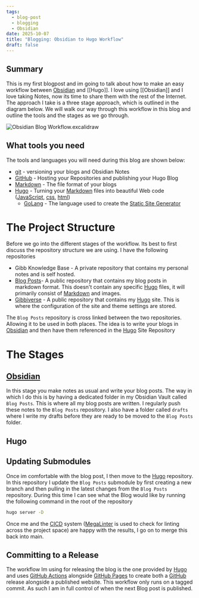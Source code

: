 ```yaml
---
tags:
  - blog-post
  - blogging
  - Obsidian
date: 2025-10-07
title: "Blogging: Obsidian to Hugo Workflow"
draft: false
---
```


## Summary

This is my first blogpost and im going to talk about how to make an easy workflow between [Obsidian](../example/hello.md) and [[Hugo]]. I love using [[Obsidian]] and I love taking Notes, now its time to share them with the rest of the Internet. The approach I take is a three stage approach, which is outlined in the diagram below. We will walk our way through this workflow in this blog and outline the tools and the stages as we go through.

![Obsidian Blog Workflow.excalidraw]()

## What tools you need

The tools and languages you will need during this blog are shown below:

- [git]() - versioning your blogs and Obsidian Notes
- [GitHub]() - Hosting your Repositories and publishing your Hugo Blog
- [Markdown]() - The file format of your blogs
- [Hugo]() - Turning your [Markdown]() files into beautiful Web code ([JavaScript](), [css](), [html]())
  - [GoLang]() - The language used to create the [Static Site Generator]()

# The Project Structure

Before we go into the different stages of the workflow. Its best to first discuss the repository structure we are using. I have the following repositories

- Gibb Knowledge Base - A private repository that contains my personal notes and is self hosted.
- [Blog Posts](https://github.com/ScottGibb/blog-posts)- A public repository that contains my blog posts in markdown format. This doesn't contain any specific [Hugo]() files, it will primarily consist of [Markdown]() and images.
- [Gibbiverse]() - A public repository that contains my [Hugo]() site. This is where the configuration of the site and theme settings are stored.

The `Blog Posts` repository is cross linked between the two repositories. Allowing it to be used in both places. The idea is to write your blogs in [Obsidian]() and then have them referenced in the [Hugo]() Site Repository

# The Stages

## [Obsidian]()

In this stage you make notes as usual and write your blog posts. The way in which I do this is by having a dedicated folder in my Obsidian Vault called `Blog Posts`. This is where all my blog posts are written. I regularly push these notes to the `Blog Posts` repository. I also have a folder called `drafts` where I write my drafts before they are ready to be moved to the `Blog Posts` folder.

## Hugo

## Updating Submodules

Once im comfortable with the blog post, I then move to the [Hugo]() repository. In this repository I update the `Blog Posts` submodule by first creating a new branch and then pulling in the latest changes from the `Blog Posts` repository.  During this time I can see what the Blog would like by running the following command in the root of the repository

```bash
hugo server -D
```

Once me and the [CICD]()  system ([MegaLinter]() is used to check for linting across the project space) are happy with the results, I go on to merge this back into main.

## Committing to a Release

The workflow Im using for releasing the blog is the one provided by [Hugo]() and uses [GitHub Actions]() alongside [GitHub Pages]() to create both a [GitHub]() release alongside a published website. This workflow only runs on a tagged commit. As such I am in full control of when the next Blog post is published.
